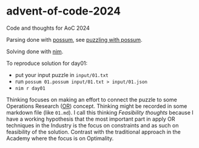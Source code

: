 # advent-of-code-2024

Code and thoughts for AoC 2024

Parsing done with [possum](https://github.com/mulias/possum_parser_language), see [puzzling with possum](https://mulias.github.io/blog/puzzling-with-possum-pt1/).

Solving done with [nim](https://nim-lang.org/).

To reproduce solution for day01:
- put your input puzzle in `input/01.txt`
- run `possum 01.possum input/01.txt > input/01.json`
- `nim r day01`

Thinking focuses on making an effort to connect the puzzle to some Operations Research ([OR]) concept. Thinking might be recorded in some markdown file (like `01.md`).
I call this thinking *Feasibility thoughts* because I have a working hypothesis that
the most important part in apply OR techniques in the Industry is the focus on
constraints and as such on feasibility of the solution.
Contrast with the traditional approach in the Academy where the focus is on Optimality.

[OR]: https://en.wikipedia.org/wiki/Operations_research
